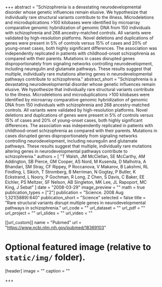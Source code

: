 +++
abstract = "Schizophrenia is a devastating neurodevelopmental disorder whose genetic influences remain elusive. We hypothesize that individually rare structural variants contribute to the illness. Microdeletions and microduplications &gt;100 kilobases were identified by microarray comparative genomic hybridization of genomic DNA from 150 individuals with schizophrenia and 268 ancestry-matched controls. All variants were validated by high-resolution platforms. Novel deletions and duplications of genes were present in 5% of controls versus 15% of cases and 20% of young-onset cases, both highly significant differences. The association was independently replicated in patients with childhood-onset schizophrenia as compared with their parents. Mutations in cases disrupted genes disproportionately from signaling networks controlling neurodevelopment, including neuregulin and glutamate pathways. These results suggest that multiple, individually rare mutations altering genes in neurodevelopmental pathways contribute to schizophrenia."
abstract_short = "Schizophrenia is a devastating neurodevelopmental disorder whose genetic influences remain elusive. We hypothesize that individually rare structural variants contribute to the illness. Microdeletions and microduplications &gt;100 kilobases were identified by microarray comparative genomic hybridization of genomic DNA from 150 individuals with schizophrenia and 268 ancestry-matched controls. All variants were validated by high-resolution platforms. Novel deletions and duplications of genes were present in 5% of controls versus 15% of cases and 20% of young-onset cases, both highly significant differences. The association was independently replicated in patients with childhood-onset schizophrenia as compared with their parents. Mutations in cases disrupted genes disproportionately from signaling networks controlling neurodevelopment, including neuregulin and glutamate pathways. These results suggest that multiple, individually rare mutations altering genes in neurodevelopmental pathways contribute to schizophrenia."
authors = [ "T Walsh, JM McClellan, SE McCarthy, AM Addington, SB Pierce, GM Cooper, AS Nord, M Kusenda, D Malhotra, A Bhandari, SM Stray, CF Rippey, P Roccanova, V Makarov, B Lakshmi, RL Findling, L Sikich, T Stromberg, B Merriman, N Gogtay, P Butler, K Eckstrand, L Noory, P Gochman, R Long, Z Chen, S Davis, C Baker, EE Eichler, PS Meltzer, SF Nelson, AB Singleton, MK Lee, JL Rapoport, MC King, J Sebat"  ] 
date = "2008-03-29"
image_preview = ""
math = true
publication_types = ["2"] 
publication = "Science. 2008 Aug 1;321(5889):640"
publication_short = "Science"
selected = false
title = "Rare structural variants disrupt multiple genes in neurodevelopmental pathways in schizophrenia."
url_code = ""
url_dataset = ""
url_pdf = ""
url_project = ""
url_slides = ""
url_video = ""

[[url_custom]]
name = "Pubmed"
url = "https://www.ncbi.nlm.nih.gov/pubmed/18369103"

# Optional featured image (relative to `static/img/` folder).
[header]
image = ""
caption = ""

+++

